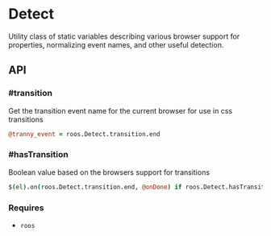 
# Detect
Utility class of static variables describing various browser support for
properties, normalizing event names, and other useful detection.

## API

### #transition
Get the transition event name for the current browser for use in css transitions

```coffee
@tranny_event = roos.Detect.transition.end
```
### #hasTransition
Boolean value based on the browsers support for transitions

```coffee
$(el).on(roos.Detect.transition.end, @onDone) if roos.Detect.hasTransition
```

### Requires
- `roos`

